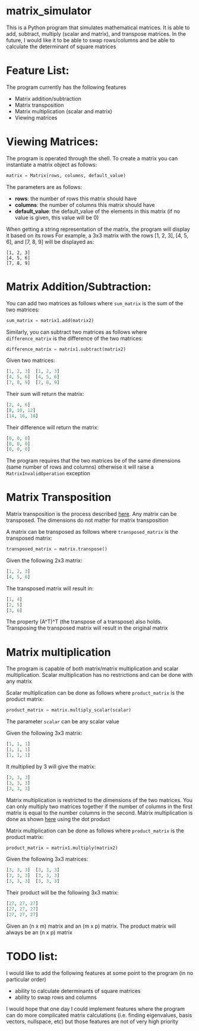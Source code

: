 # matrix_simulator
This is a Python program that simulates mathematical matrices. It is able to add, subtract, multiply (scalar and matrix),
and transpose matrices. In the future, I would like it to be able to swap rows/columns and be able to calculate the determinant of
square matrices

# Feature List:
The program currently has the following features
* Matrix addition/subtraction
* Matrix transposition
* Matrix multiplication (scalar and matrix)
* Viewing matrices

# Viewing Matrices:
The program is operated through the shell. To create a matrix you can instantiate a matrix object as follows:
  ```python
  matrix = Matrix(rows, columns, default_value)
  ```
The parameters are as follows:
* <b>rows</b>: the number of rows this matrix should have
* <b>columns</b>: the number of columns this matrix should have
* <b>default_value</b>: the default_value of the elements in this matrix (if no value is given, this value will be 0)

When getting a string representation of the matrix, the program will display it based on its rows
For example, a 3x3 matrix with the rows [1, 2, 3], [4, 5, 6], and [7, 8, 9] will be displayed as:
```
[1, 2, 3]
[4, 5, 6]
[7, 8, 9]
```

# Matrix Addition/Subtraction:
You can add two matrices as follows where `sum_matrix` is the sum of the two matrices:
  ```python
  sum_matrix = matrix1.add(matrix2)
  ```
Similarly, you can subtract two matrices as follows where `difference_matrix` is the difference of the two matrices:
  ```python
  difference_matrix = matrix1.subtract(matrix2)
  ```
  
Given two matrices:
```python
[1, 2, 3]  [1, 2, 3]
[4, 5, 6]  [4, 5, 6]
[7, 8, 9]  [7, 8, 9]
```

Their sum will return the matrix:
```python
[2, 4, 6]
[8, 10, 12]
[14, 16, 18]
```

Their difference will return the matrix:
```python
[0, 0, 0]
[0, 0, 0]
[0, 0, 0]
```

The program requires that the two matrices be of the same dimensions (same number of rows and columns) otherwise it will raise a
`MatrixInvalidOperation` exception

# Matrix Transposition
Matrix transposition is the process described [here](https://en.wikipedia.org/wiki/Transpose).
Any matrix can be transposed. The dimensions do not matter for matrix transposition

A matrix can be transposed as follows where `transposed_matrix` is the transposed matrix:
  ```python
  transposed_matrix = matrix.transpose()
  ```
  
Given the following 2x3 matrix:
  ```python
  [1, 2, 3]
  [4, 5, 6]
  ```
  
The transposed matrix will result in:
  ```python
  [1, 4]
  [2, 5]
  [3, 6]
  ```
  
The property (A^T)^T (the transpose of a transpose) also holds. Transposing the transposed matrix will result in the original matrix

# Matrix multiplication
The program is capable of both matrix/matrix multiplication and scalar multiplication.
Scalar multiplication has no restrictions and can be done with any matrix

Scalar multiplication can be done as follows where `product_matrix` is the product matrix:
  ```python
  product_matrix = matrix.multiply_scalar(scalar)
  ```
The parameter `scalar` can be any scalar value

Given the following 3x3 matrix:
  ```python
  [1, 1, 1]
  [1, 1, 1]
  [1, 1, 1]
  ```

It multiplied by 3 will give the matrix:
  ```python
  [3, 3, 3]
  [3, 3, 3]
  [3, 3, 3]
  ```

Matrix multiplication is restricted to the dimensions of the two matrices.
You can only multiply two matrices together if the number of columns in the first matrix is equal to the number columns in the second.
Matrix multiplication is done as shown [here](https://en.wikipedia.org/wiki/Matrix_multiplication) using the dot product

Matrix multiplication can be done as follows where `product_matrix` is the product matrix:
  ```python
  product_matrix = matrix1.multiply(matrix2)
  ```
  
Given the following 3x3 matrices:
  ```python
  [3, 3, 3]  [3, 3, 3]
  [3, 3, 3]  [3, 3, 3]
  [3, 3, 3]  [3, 3, 3]
  ```
  
Their product will be the following 3x3 matrix:
  ```python
  [27, 27, 27]
  [27, 27, 27]
  [27, 27, 27]
  ```

Given an (n x m) matrix and an (m x p) matrix. The product matrix will always be an (n x p) matrix

# TODO list:
I would like to add the following features at some point to the program (in no particular order)

* ability to calculate determinants of square matrices
* ability to swap rows and columns

I would hope that one day I could implement features where the program can do more complicated matrix calculations (i.e. finding
eigenvalues, basis vectors, nullspace, etc) but those features are not of very high priority
